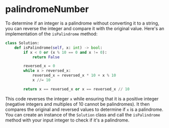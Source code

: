 # palindromeNumber

To determine if an integer is a palindrome without converting it to a string, you can reverse the integer and compare it with the original value. Here's an implementation of the `isPalindrome` method:

```python
class Solution:
    def isPalindrome(self, x: int) -> bool:
        if x < 0 or (x % 10 == 0 and x != 0):
            return False

        reversed_x = 0
        while x > reversed_x:
            reversed_x = reversed_x * 10 + x % 10
            x //= 10

        return x == reversed_x or x == reversed_x // 10
```

This code reverses the integer `x` while ensuring that it is a positive integer (negative integers and multiples of 10 cannot be palindromes). It then compares the original and reversed values to determine if `x` is a palindrome. You can create an instance of the `Solution` class and call the `isPalindrome` method with your input integer to check if it's a palindrome.